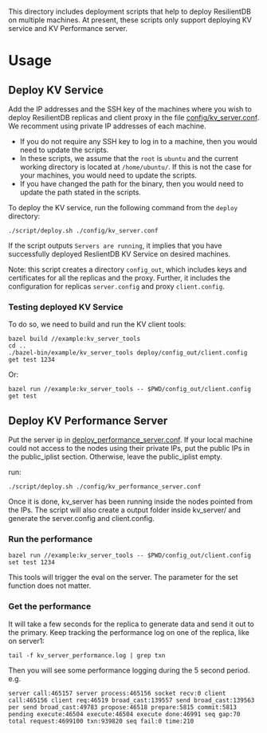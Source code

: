 This directory includes deployment scripts that help to deploy ResilientDB on multiple machines. At present, these scripts only support deploying KV service and KV Performance server.

# Usage

## Deploy KV Service

Add the IP addresses and the SSH key of the machines where you wish to deploy ResilientDB replicas and client proxy in the file [config/kv_server.conf](https://github.com/msadoghi/nexres/blob/master/deploy/config/kv_server.conf). 
We recomment using private IP addresses of each machine.

* If you do not require any SSH key to log in to a machine, then you would need to update the scripts.
* In these scripts, we assume that the ``root`` is ``ubuntu`` and the current working directory is located at ``/home/ubuntu/``. If this is not the case for your machines, you would need to update the scripts.
* If you have changed the path for the binary, then you would need to update the path stated in the scripts.


To deploy the KV service, run the following command from the ``deploy`` directory:

    ./script/deploy.sh ./config/kv_server.conf
    
If the script outputs ``Servers are running``, it implies that you have successfully deployed ReslientDB KV Service on desired machines.  

Note: this script creates a directory ``config_out``, which includes keys and certificates for all the replicas and the proxy. Further, it includes the configuration for replicas ``server.config`` and proxy ``client.config``.

### Testing deployed KV Service

To do so, we need to build and run the KV client tools:

    bazel build //example:kv_server_tools
    cd ..
    ./bazel-bin/example/kv_server_tools deploy/config_out/client.config get test 1234

Or:
	
    bazel run //example:kv_server_tools -- $PWD/config_out/client.config get test

## Deploy KV Performance Server

Put the server ip in [deploy_performance_server.conf](https://github.com/msadoghi/nexres/blob/master/deploy/kv_server/deploy_performance_server.conf). If your local machine could not access to the nodes using their private IPs, put the public IPs in the public_iplist section.
Otherwise, leave the public_iplist empty.

run:

    ./script/deploy.sh ./config/kv_performance_server.conf
    
Once it is done, kv_server has been running inside the nodes pointed from the IPs. 
The script will also create a output folder inside kv_server/ and generate the server.config and client.config.

### Run the performance

    bazel run //example:kv_server_tools -- $PWD/config_out/client.config set test 1234

This tools will trigger the eval on the server. The parameter for the set function does not matter.

### Get the performance

It will take a few seconds for the replica to generate data and send it out to the primary.
Keep tracking the performance log on one of the replica, like on server1:

    tail -f kv_server_performance.log | grep txn
    
Then you will see some performance logging during the 5 second period. e.g.

    server call:465157 server process:465156 socket recv:0 client call:465156 client req:46519 broad_cast:139557 send broad_cast:139563 per send broad_cast:49783 propose:46518 prepare:5815 commit:5813 pending execute:46504 execute:46504 execute done:46991 seq gap:70 total request:4699100 txn:939820 seq fail:0 time:210

